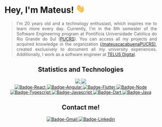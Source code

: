 <div>
<h1>Hey, I'm Mateus! <img src="https://raw.githubusercontent.com/ABSphreak/ABSphreak/master/gifs/Hi.gif" width="30px"></h1>

> <p align="justify">I'm 20 years old and a technology enthusiast, which inspires me to learn more every day. Currently, I'm in the 8th semester of the Software Engineering program at Pontifícia Universidade Católica do Rio Grande do Sul (<a href="https://www.pucrs.br/politecnica/curso/engenharia-de-software/#apresentacao" target="_blank">PUCRS</a>). You can access all my projects and acquired knowledge in the organization <a href="https://github.com/mateuscacabuenaPUCRS" target="_blank">(/mateuscacabuenaPUCRS)</a>, created exclusively to document all my university experiences. Additionally, I work as a software engineer at <a href="https://www.telusdigital.com/" target="_blank">TELUS Digital</a>.</p>
</div>
<div align="center">
<h2>Statistics and Technologies</h2>
    <a href="https://github.com/mateuscacabuena?tab=repositories" target="_blank">
    <img height="180em" src="https://github-readme-stats.vercel.app/api?username=mateuscacabuena&show_icons=true&theme=tokyonight&rank_icon=github" />
    <img height="180em" src="https://github-readme-stats.vercel.app/api/top-langs/?username=mateuscacabuena&layout=compact&theme=tokyonight" /></a>
  <div style="display: inline_block">
    <a href="https://react.dev/" target="_blank">
            <img alt="Badge-React" src="https://img.shields.io/badge/React-20232A?style=for-the-badge&logo=react&logoColor=61DAFB">
    </a>
    <a href="https://angular.dev/" target="_blank">
            <img alt="Badge-Angular" src="https://img.shields.io/badge/Angular-DD0031?style=for-the-badge&logo=angular&logoColor=white">
    </a> 
    <a href="https://flutter.dev/" target="_blank">
            <img alt="Badge-Flutter" src="https://img.shields.io/badge/Flutter-02569B?style=for-the-badge&logo=flutter&logoColor=white">
    </a>
    <a href="https://nodejs.org/en" target="_blank">
            <img alt="Badge-Node" src="https://img.shields.io/badge/Node.js-43853D?style=for-the-badge&logo=node.js&logoColor=white">
    </a>
    <a href="https://www.typescriptlang.org/" target="_blank">
            <img alt="Badge-Typescript" src="https://img.shields.io/badge/TypeScript-007ACC?style=for-the-badge&logo=typescript&logoColor=white">
    </a>
    <a href="https://developer.mozilla.org/pt-BR/docs/Web/JavaScript" target="_blank">
            <img alt="Badge-Javascript" src="https://img.shields.io/badge/JavaScript-F7DF1E?style=for-the-badge&logo=javascript&logoColor=black">
    </a> 
    <a href="https://dart.dev/" target="_blank">
            <img alt="Badge-Dart" src="https://img.shields.io/badge/Dart-0175C2?style=for-the-badge&logo=dart&logoColor=white">
    </a>
    <a href="https://www.java.com/pt-BR/download/help/whatis_java.html#:~:text=Java%20%C3%A9%20uma%20linguagem%20de,servi%C3%A7os%20e%20aplicativos%20s%C3%A3o%20desenvolvidos." target="_blank">
            <img alt="Badge-Java" src="https://img.shields.io/badge/Java-ED8B00?style=for-the-badge&logo=openjdk&logoColor=white">
    </a> 
  </div> 
</div>
<div align="center">
<h2>Contact me!</h2>
    <a href="mailto:mateuscacabuena@gmail.com" target="_blank">
            <img alt="Badge-Gmail" src="https://img.shields.io/badge/Gmail-D14836?style=for-the-badge&logo=gmail&logoColor=white">
    </a> 
    <a href="https://www.linkedin.com/in/mateuscacabuena" target="_blank">
            <img alt="Badge-Linkedin" src="https://img.shields.io/badge/LinkedIn-0077B5?style=for-the-badge&logo=linkedin&logoColor=white">
    </a>
</div>
